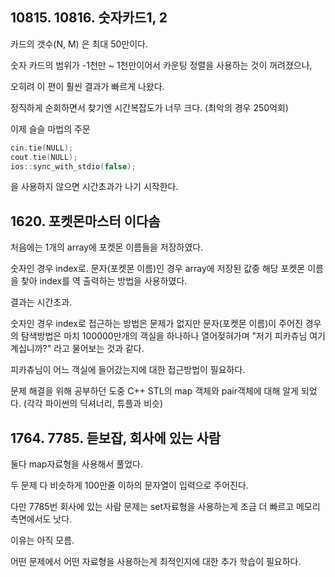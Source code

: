 ## 10815. 10816. 숫자카드1, 2

카드의 갯수(N, M) 은 최대 50만이다.

숫자 카드의 범위가 -1천만 ~ 1천만이어서 카운팅 정렬을 사용하는 것이 꺼려졌으나,

오히려 이 편이 훨씬 결과가 빠르게 나왔다.

정직하게 순회하면서 찾기엔 시간복잡도가 너무 크다. (최악의 경우 250억회)

이제 슬슬 마법의 주문

```c++
cin.tie(NULL);
cout.tie(NULL);
ios::sync_with_stdio(false);
```

을 사용하지 않으면 시간초과가 나기 시작한다.



## 1620. 포켓몬마스터 이다솜

처음에는 1개의 array에 포켓몬 이름들을 저장하였다.

숫자인 경우 index로. 문자(포켓몬 이름)인 경우 array에 저장된 값중 해당 포켓몬 이름을 찾아 index를 역 출력하는 방법을 사용하였다.

결과는 시간초과.

숫자인 경우 index로 접근하는 방법은 문제가 없지만 문자(포켓몬 이름)이 주어진 경우의 탐색방법은 마치 100000만개의 객실을 하나하나 열어젖혀가며 "저기 피카츄님 여기 계십니까?" 라고 물어보는 것과 같다.

피카츄님이 어느 객실에 들어갔는지에 대한 접근방법이 필요하다.

문제 해결을 위해 공부하던 도중 C++ STL의 map 객체와 pair객체에 대해 알게 되었다. (각각 파이썬의 딕셔너리, 튜플과 비슷)



## 1764. 7785. 듣보잡, 회사에 있는 사람

둘다 map자료형을 사용해서 풀었다.

두 문제 다 비슷하게 100만줄 이하의 문자열이 입력으로 주어진다.

다만 7785번 회사에 있는 사람 문제는 set자료형을 사용하는게 조금 더 빠르고 메모리 측면에서도 낫다.

이유는 아직 모름.

어떤 문제에서 어떤 자료형을 사용하는게 최적인지에 대한 추가 학습이 필요하다.



